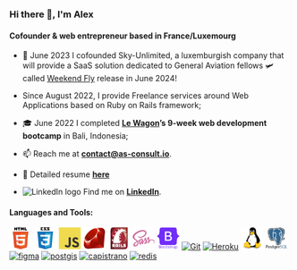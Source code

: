 ### Hi there 👋, I'm Alex
#### Cofounder & web entrepreneur based in France/Luxemourg

- 🚀 June 2023 I cofounded Sky-Unlimited, a luxemburgish company that will provide a SaaS solution dedicated to General Aviation fellows 🛩️ called [Weekend Fly](https://weekend-fly.com) release in June 2024!

- Since August 2022, I provide Freelance services around Web Applications based on Ruby on Rails framework;

- 🎓 June 2022 I completed **[Le Wagon](https://www.lewagon.com)’s 9-week web development bootcamp** in Bali, Indonesia;

- 📫 Reach me at **contact@as-consult.io**.

- 🌱 Detailed resume **[here](https://www.canva.com/design/DAFEHLX7F5k/bwL27XQ7P_iphDxIy8roSg/view?utm_content=DAFEHLX7F5k&utm_campaign=designshare&utm_medium=link&utm_source=publishsharelink)**

- <img src="https://raw.githubusercontent.com/rahuldkjain/github-profile-readme-generator/master/src/images/icons/Social/linked-in-alt.svg" alt="LinkedIn logo" height="15" width="15" /> Find me on **[LinkedIn](https://www.linkedin.com/in/alexandre-stanescot-8a458549)**.

#### Languages and Tools:
<p align="left">  
  <a href="https://www.w3.org/html/" target="_blank" rel="noreferrer"><img src="https://raw.githubusercontent.com/devicons/devicon/master/icons/html5/html5-original-wordmark.svg" alt="HTML5" width="40" height="40"/></a> 
  <a href="https://www.w3schools.com/css/" target="_blank" rel="noreferrer"><img src="https://raw.githubusercontent.com/devicons/devicon/master/icons/css3/css3-original-wordmark.svg" alt="CSS3" width="40" height="40"/></a>
  <a href="https://developer.mozilla.org/en-US/docs/Web/JavaScript" target="_blank" rel="noreferrer"><img src="https://raw.githubusercontent.com/devicons/devicon/master/icons/javascript/javascript-original.svg" alt="JavaScript" width="40" height="40"/></a>
  <a href="https://www.ruby-lang.org/en/" target="_blank" rel="noreferrer"><img src="https://raw.githubusercontent.com/devicons/devicon/master/icons/ruby/ruby-original.svg" alt="Ruby" width="40" height="40"/></a>
  <a href="https://rubyonrails.org" target="_blank" rel="noreferrer"><img src="https://raw.githubusercontent.com/devicons/devicon/master/icons/rails/rails-original-wordmark.svg" alt="Rails" width="40" height="40"/></a>
  <a href="https://sass-lang.com" target="_blank" rel="noreferrer"><img src="https://raw.githubusercontent.com/devicons/devicon/master/icons/sass/sass-original.svg" alt="Sass" width="40" height="40"/></a> 
  <a href="https://getbootstrap.com" target="_blank" rel="noreferrer"><img src="https://raw.githubusercontent.com/devicons/devicon/master/icons/bootstrap/bootstrap-plain-wordmark.svg" alt="Bootstrap" width="40" height="40"/></a>
  <a href="https://git-scm.com/" target="_blank" rel="noreferrer"><img src="https://www.vectorlogo.zone/logos/git-scm/git-scm-icon.svg" alt="Git" width="40" height="40"/></a>
  <a href="https://heroku.com" target="_blank" rel="noreferrer"><img src="https://www.vectorlogo.zone/logos/heroku/heroku-icon.svg" alt="Heroku" width="40" height="40"/></a>
  <a href="https://www.linux.org/" target="_blank" rel="noreferrer"><img src="https://raw.githubusercontent.com/devicons/devicon/master/icons/linux/linux-original.svg" alt="linux" width="40" height="40"/></a> 
  <a href="https://www.postgresql.org" target="_blank" rel="noreferrer"><img src="https://raw.githubusercontent.com/devicons/devicon/master/icons/postgresql/postgresql-original-wordmark.svg" alt="postgresql" width="40" height="40"/></a>
  <a href="https://www.figma.com/" target="_blank" rel="noreferrer"><img src="https://www.vectorlogo.zone/logos/figma/figma-icon.svg" alt="figma" width="40" height="40"/></a>
  <a href="https://postgis.net" target="_blank" rel="noreferrer"><img src="https://postgis.net/brand.svg" alt="postgis" width="40" height="40"/></a>
  <a href="https://https://capistranorb.com" target="_blank" rel="noreferrer"><img src="https://upload.wikimedia.org/wikipedia/commons/thumb/4/46/Capistrano_logo.svg/langfr-800px-Capistrano_logo.svg.png" alt="capistrano" width="40" height="40"/></a>
   <a href="https://redis.io" target="_blank" rel="noreferrer"><img src="https://imgs.search.brave.com/pfyXboQoIHroiwpTMBgWWlY12cGt1U4YNDfIx2nR-Ng/rs:fit:860:0:0/g:ce/aHR0cHM6Ly9jZG4u/aWNvbi1pY29ucy5j/b20vaWNvbnMyLzI0/MTUvUE5HLzUxMi9y/ZWRpc19vcmlnaW5h/bF9sb2dvX2ljb25f/MTQ2MzY4LnBuZw" alt="redis" width="40" height="40"/></a>
 </p>

<!--
**alexstan67/alexstan67** is a ✨ _special_ ✨ repository because its `README.md` (this file) appears on your GitHub profile.

Here are some ideas to get you started:

- 🔭 I’m currently working on ...
- 🌱 I’m currently learning ...
- 👯 I’m looking to collaborate on ...
- 🤔 I’m looking for help with ...
- 💬 Ask me about ...
- 📫 How to reach me: ...
- 😄 Pronouns: ...
- ⚡ Fun fact: ...

Stats card:
[![Top Langs](https://github-readme-stats.vercel.app/api/top-langs/?username=alexstan67&count_private=true)](https://github.com/anuraghazra/github-readme-stats)
-->
